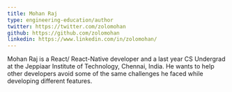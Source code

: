 ```yaml
---
title: Mohan Raj
type: engineering-education/author
twitter: https://twitter.com/zolomohan
github: https://github.com/zolomohan
linkedin: https://www.linkedin.com/in/zolomohan/
---
```


Mohan Raj is a React/ React-Native developer and a last year CS Undergrad at the Jeppiaar Institute of Technology, Chennai, India. He wants to help other developers avoid some of the same challenges he faced while developing different features.

